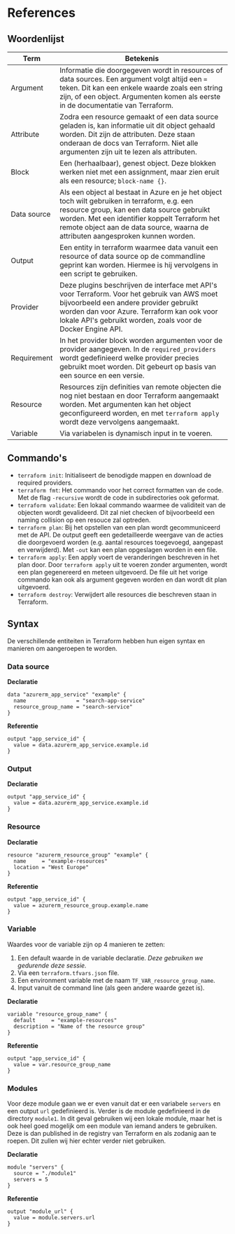 # References

## Woordenlijst

| Term        | Betekenis|
| --- | --- |
| Argument | Informatie die doorgegeven wordt in resources of data sources. Een argument volgt altijd een `=` teken. Dit kan een enkele waarde zoals een string zijn, of een object. Argumenten komen als eerste in de documentatie van Terraform. |
| Attribute | Zodra een resource gemaakt of een data source geladen is, kan informatie uit dit object gehaald worden. Dit zijn de attributen. Deze staan onderaan de docs van Terraform. Niet alle argumenten zijn uit te lezen als attributen. |
| Block | Een (herhaalbaar), genest object. Deze blokken werken niet met een assignment, maar zien eruit als een resource; `block-name {}`. |
| Data source | Als een object al bestaat in Azure en je het object toch wilt gebruiken in terraform, e.g. een resource group, kan een data source gebruikt worden. Met een identifier koppelt Terraform het remote object aan de data source, waarna de attributen aangesproken kunnen worden. |
| Output | Een entity in terraform waarmee data vanuit een resource of data source op de commandline geprint kan worden. Hiermee is hij vervolgens in een script te gebruiken. |
| Provider | Deze plugins beschrijven de interface met API's voor Terraform. Voor het gebruik van AWS moet bijvoorbeeld een andere provider gebruikt worden dan voor Azure. Terraform kan ook voor lokale API's gebruikt worden, zoals voor de Docker Engine API. |
| Requirement | In het provider block worden argumenten voor de provider aangegeven. In de `required_providers` wordt gedefinieerd welke provider precies gebruikt moet worden. Dit gebeurt op basis van een source en een versie. |
| Resource | Resources zijn definities van remote objecten die nog niet bestaan en door Terraform aangemaakt worden. Met argumenten kan het object geconfigureerd worden, en met `terraform apply` wordt deze vervolgens aangemaakt. |
| Variable | Via variabelen is dynamisch input in te voeren. |

## Commando's

- `terraform init`: Initialiseert de benodigde mappen en download de required providers.
- `terraform fmt`: Het commando voor het correct formatten van de code. Met de flag `-recursive` wordt de code in subdirectories ook geformat.
- `terraform validate`: Een lokaal commando waarmee de validiteit van de objecten wordt gevalideerd. Dit zal niet checken of bijvoorbeeld een naming collision op een resouce zal optreden.
- `terraform plan`: Bij het opstellen van een plan wordt gecommuniceerd met de API. De output geeft een gedetailleerde weergave van de acties die doorgevoerd worden (e.g. aantal resources toegevoegd, aangepast en verwijderd). Met `-out` kan een plan opgeslagen worden in een file.
- `terraform apply`: Een apply voert de veranderingen beschreven in het plan door. Door `terraform apply` uit te voeren zonder argumenten, wordt een plan gegenereerd en meteen uitgevoerd. De file uit het vorige commando kan ook als argument gegeven worden en dan wordt dit plan uitgevoerd.
- `terraform destroy`: Verwijdert alle resources die beschreven staan in Terraform.

## Syntax

De verschillende entiteiten in Terraform hebben hun eigen syntax en manieren om aangeroepen te worden.

### Data source

**Declaratie**

```
data "azurerm_app_service" "example" {
  name                = "search-app-service"
  resource_group_name = "search-service"
}
```

**Referentie**

```
output "app_service_id" {
  value = data.azurerm_app_service.example.id
}
```

### Output

**Declaratie**

```
output "app_service_id" {
  value = data.azurerm_app_service.example.id
}
```

### Resource

**Declaratie**

```
resource "azurerm_resource_group" "example" {
  name     = "example-resources"
  location = "West Europe"
}
```

**Referentie**

```
output "app_service_id" {
  value = azurerm_resource_group.example.name
}
```

### Variable

Waardes voor de variable zijn op 4 manieren te zetten:

1. Een default waarde in de variable declaratie. _Deze gebruiken we gedurende deze sessie._
2. Via een `terraform.tfvars.json` file.
3. Een environment variable met de naam `TF_VAR_resource_group_name`.
4. Input vanuit de command line (als geen andere waarde gezet is).

**Declaratie**

```
variable "resource_group_name" {
  default     = "example-resources"
  description = "Name of the resource group"
}
```

**Referentie**

```
output "app_service_id" {
  value = var.resource_group_name
}
```

### Modules

Voor deze module gaan we er even vanuit dat er een variabele `servers` en een output `url` gedefinieerd is. Verder is de module gedefinieerd in de directory `module1`. In dit geval gebruiken wij een lokale module, maar het is ook heel goed mogelijk om een module van iemand anders te gebruiken. Deze is dan published in de registry van Terraform en als zodanig aan te roepen. Dit zullen wij hier echter verder niet gebruiken.

**Declaratie**

```
module "servers" {
  source = "./module1"
  servers = 5
}
```

**Referentie**

```
output "module_url" {
  value = module.servers.url
}
```